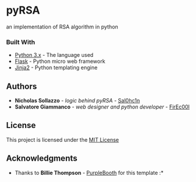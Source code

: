 # pyRSA

an implementation of RSA algorithm in python

### Built With

* [Python 3.x](https://www.python.org/downloads/) - The language used
* [Flask](http://flask.pocoo.org/) - Python micro web framework
* [Jinja2](http://jinja.pocoo.org/docs/2.9/) - Python templating engine


## Authors

* **Nicholas Sollazzo** - *logic behind pyRSA* - [Sal0hc1n](https://github.com/Sal0hc1n)
* **Salvatore Giammanco** - *web designer and python developer* - [FirEc00l](https://github.com/FirEc00l)

## License

This project is licensed under the [MIT License](https://opensource.org/licenses/MIT)

## Acknowledgments

* Thanks to **Billie Thompson** - [PurpleBooth](https://github.com/PurpleBooth) for this template :*
